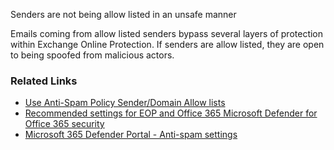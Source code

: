 Senders are not being allow listed in an unsafe manner

Emails coming from allow listed senders bypass several layers of protection within Exchange Online Protection. If senders are allow listed, they are open to being spoofed from malicious actors.

### Related Links

* [Use Anti-Spam Policy Sender/Domain Allow lists](https://aka.ms/orca-antispam-docs-4) 
* [Recommended settings for EOP and Office 365 Microsoft Defender for Office 365 security](https://aka.ms/orca-atpp-docs-6) 
* [Microsoft 365 Defender Portal - Anti-spam settings](https://security.microsoft.com/antispam)
